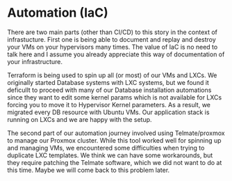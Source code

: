 # Automation (IaC) 

There are two main parts (other than CI/CD) to this story in the context of infrastucture. First one is being able to document and replay and destroy your VMs on your hypervisors many times. The value of IaC is no need to talk here and I assume you already appreciate this way of documentation of your infrastructure.

Terraform is being used to spin up all (or most) of our VMs and LXCs. We originally started Database systems with LXC systems, but we found it deficullt to proceed with many of our Database installation automations since they want to edit some kernel params which is not available for LXCs forcing you to move it to Hypervisor Kernel parameters. As a result, we migrated every DB resource with Ubuntu VMs. Our application stack is running on LXCs and we are happy with the setup.

The second part of our automation journey involved using Telmate/proxmox to manage our Proxmox cluster. While this tool worked well for spinning up and managing VMs, we encountered some difficulties when trying to duplicate LXC templates. We think we can have some workarounds, but they require patching the Telmate software, which we did not want to do at this time. Maybe we will come back to this problem later.